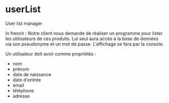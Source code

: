 # userList
User list manager


In french :
Notre client nous demande de réaliser un programme pour lister les utilisateurs de ces produits.
Lui seul aura accès à la base de données via son pseudonyme et un mot de passe. L’affichage se fera par la console.

Un utilisateur doit avoir comme propriétés :
- nom
- prénom
- date de naissance
- date d'entrée
- email
- téléphone
- adresse



